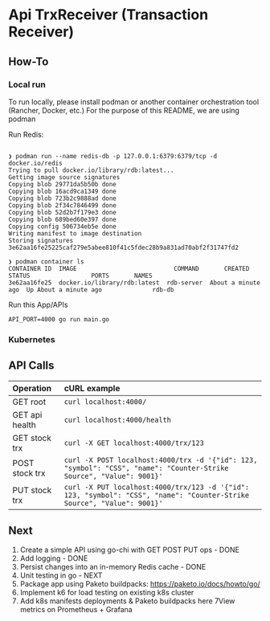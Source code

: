 # Api TrxReceiver (Transaction Receiver)

## How-To

### Local run

To run locally, please install podman or another container orchestration tool (Rancher, Docker, etc.)
For the purpose of this README, we are using podman

Run Redis:
```shell

❯ podman run --name redis-db -p 127.0.0.1:6379:6379/tcp -d docker.io/redis
Trying to pull docker.io/library/rdb:latest...
Getting image source signatures
Copying blob 29771da5b50b done  
Copying blob 16acd9ca1349 done  
Copying blob 723b2c9888ad done  
Copying blob 2f34c7846499 done  
Copying blob 52d2b7f179e3 done  
Copying blob 689bed60e397 done  
Copying config 506734eb5e done  
Writing manifest to image destination
Storing signatures
3e62aa16fe25225caf279e5abee810f41c5fdec28b9a831ad70abf2f31747fd2

❯ podman container ls
CONTAINER ID  IMAGE                           COMMAND       CREATED             STATUS                 PORTS       NAMES
3e62aa16fe25  docker.io/library/rdb:latest  rdb-server  About a minute ago  Up About a minute ago              rdb-db

```

Run this App/APIs
```shell
API_PORT=4000 go run main.go
```

### Kubernetes

## API Calls

| Operation      | cURL example                                                                                                           |
|:---------------|:-----------------------------------------------------------------------------------------------------------------------|
| GET root       | `curl localhost:4000/`                                                                                                 |
| GET api health | `curl localhost:4000/health`                                                                                           |
| GET stock trx  | `curl -X GET localhost:4000/trx/123`                                                                                   |
| POST stock trx | `curl -X POST localhost:4000/trx -d '{"id": 123, "symbol": "CSS", "name": "Counter-Strike Source", "Value": 9001}'`    |
| PUT stock trx  | `curl -X PUT localhost:4000/trx/123 -d '{"id": 123, "symbol": "CSS", "name": "Counter-Strike Source", "Value": 9001}'` |

## Next

1. Create a simple API using go-chi with GET POST PUT ops - DONE
2. Add logging - DONE
3. Persist changes into an in-memory Redis cache - DONE
4. Unit testing in go - NEXT
5. Package app using Paketo buildpacks: https://paketo.io/docs/howto/go/
6. Implement k6 for load testing on existing k8s cluster
7. Add k8s manifests deployments & Paketo buildpacks here
7View metrics on Prometheus + Grafana